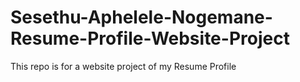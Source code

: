 # Sesethu-Aphelele-Nogemane-Resume-Profile-Website-Project
This repo is for a website project of my Resume Profile
